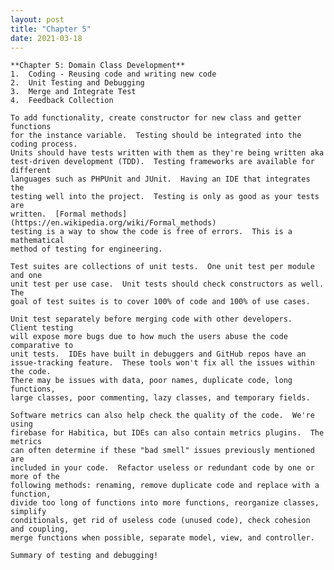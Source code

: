 ```yaml
---
layout: post
title: "Chapter 5"
date: 2021-03-18
---
```


    **Chapter 5: Domain Class Development**  
    1.  Coding - Reusing code and writing new code  
    2.  Unit Testing and Debugging  
    3.  Merge and Integrate Test  
    4.  Feedback Collection  

    To add functionality, create constructor for new class and getter functions
    for the instance variable.  Testing should be integrated into the coding process.  
    Units should have tests written with them as they're being written aka
    test-driven development (TDD).  Testing frameworks are available for different
    languages such as PHPUnit and JUnit.  Having an IDE that integrates the
    testing well into the project.  Testing is only as good as your tests are
    written.  [Formal methods](https://en.wikipedia.org/wiki/Formal_methods)
    testing is a way to show the code is free of errors.  This is a mathematical
    method of testing for engineering.  

    Test suites are collections of unit tests.  One unit test per module and one
    unit test per use case.  Unit tests should check constructors as well.  The
    goal of test suites is to cover 100% of code and 100% of use cases.  

    Unit test separately before merging code with other developers.  Client testing
    will expose more bugs due to how much the users abuse the code comparative to
    unit tests.  IDEs have built in debuggers and GitHub repos have an
    issue-tracking feature.  These tools won't fix all the issues within the code.  
    There may be issues with data, poor names, duplicate code, long functions,
    large classes, poor commenting, lazy classes, and temporary fields.  

    Software metrics can also help check the quality of the code.  We're using
    firebase for Habitica, but IDEs can also contain metrics plugins.  The metrics
    can often determine if these "bad smell" issues previously mentioned are
    included in your code.  Refactor useless or redundant code by one or more of the
    following methods: renaming, remove duplicate code and replace with a function,
    divide too long of functions into more functions, reorganize classes, simplify
    conditionals, get rid of useless code (unused code), check cohesion and coupling,
    merge functions when possible, separate model, view, and controller.   

    Summary of testing and debugging!
